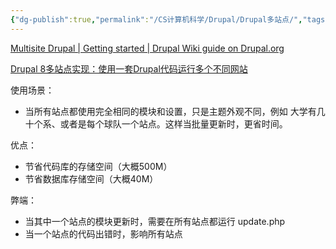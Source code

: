 ```yaml
---
{"dg-publish":true,"permalink":"/CS计算机科学/Drupal/Drupal多站点/","tags":["Drupal"],"created":"2024-04-17T15:17:23.000+08:00","updated":"2024-03-20T15:08:37.000+08:00"}
---
```



[Multisite Drupal | Getting started | Drupal Wiki guide on Drupal.org](https://www.drupal.org/docs/getting-started/multisite-drupal)

[Drupal 8多站点实现：使用一套Drupal代码运行多个不同网站](https://www.daweibro.com/node/167)

使用场景：

- 当所有站点都使用完全相同的模块和设置，只是主题外观不同，例如 大学有几十个系、或者是每个球队一个站点。这样当批量更新时，更省时间。

优点：

- 节省代码库的存储空间（大概500M）
- 节省数据库存储空间（大概40M）

弊端：

- 当其中一个站点的模块更新时，需要在所有站点都运行 update.php
- 当一个站点的代码出错时，影响所有站点